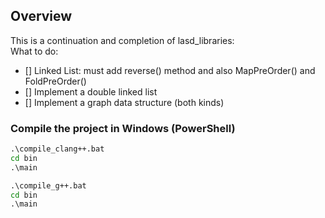 ## Overview
This is a continuation and completion of lasd_libraries: <br />
What to do:
- [] Linked List: must add reverse() method and also MapPreOrder() and FoldPreOrder()
- [] Implement a double linked list
- [] Implement a graph data structure (both kinds)

### Compile the project in Windows (PowerShell)
```bat
.\compile_clang++.bat
cd bin
.\main
```

```bat
.\compile_g++.bat
cd bin
.\main
```